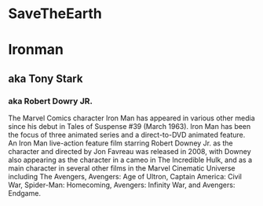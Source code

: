 # SaveTheEarth
# Ironman
## aka Tony Stark
### aka Robert Dowry JR.

The Marvel Comics character Iron Man has appeared in various other media since his debut in Tales of Suspense #39 (March 1963). Iron Man has been the focus of three animated series and a direct-to-DVD animated feature. An Iron Man live-action feature film starring Robert Downey Jr. as the character and directed by Jon Favreau was released in 2008, with Downey also appearing as the character in a cameo in The Incredible Hulk, and as a main character in several other films in the Marvel Cinematic Universe including The Avengers, Avengers: Age of Ultron, Captain America: Civil War, Spider-Man: Homecoming, Avengers: Infinity War, and Avengers: Endgame.
